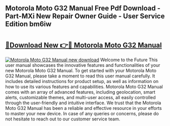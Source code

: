 ## Motorola Moto G32 Manual Free Pdf Download - Part-MXi New Repair Owner Guide - User Service Edition bm6iw

# <h2><a href="http://cf24496.oget.top/?id=Motorola+Moto+G32+Manual">🔗Download New 👉🔴 Motorola Moto G32 Manual</a></h2>

[![Motorola Moto G32 Manual new download](https://i.imgur.com/5g1atiW.png)](http://cf24496.oget.top/?id=Motorola+Moto+G32+Manual)
Welcome to the Future This user manual showcases the innovative features and functionalities of your new Motorola Moto G32 Manual. To get started with your Motorola Moto G32 Manual, please take a moment to read this user manual carefully. It includes detailed instructions for product setup, as well as information on how to use its various features and capabilities. Motorola Moto G32 Manual comes with an array of advanced features, including geolocation, smart alerts, customizable themes, and multi-user access, all easily controlled through the user-friendly and intuitive interface. We trust that the Motorola Moto G32 Manual has been a reliable and effective resource in your efforts to master your new device. In case of any queries or concerns, please do not hesitate to reach out to our customer service team.
